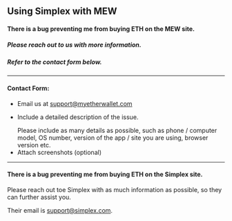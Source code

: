 ## Using Simplex with MEW

#### There is a bug preventing me from buying ETH on the MEW site.

##### Please reach out to us with more information.

##### Refer to the contact form below.

---

#### Contact Form:

- Email us at support@myetherwallet.com
- <p>Include a detailed description of the issue.</p>
  <note>Please include as many details as possible, such as phone / computer model, OS number, version of the app / site you are using, browser version etc.</note>
- Attach screenshots (optional)

---

#### There is a bug preventing me from buying ETH on the Simplex site.

Please reach out toe Simplex with as much information as possible, so they can further assist you.

Their email is support@simplex.com.

